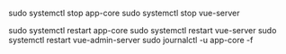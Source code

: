 sudo systemctl stop app-core
sudo systemctl stop vue-server

sudo systemctl restart app-core
sudo systemctl restart vue-server
sudo systemctl restart vue-admin-server
sudo journalctl -u app-core -f